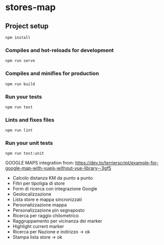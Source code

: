 # stores-map

## Project setup
```
npm install
```

### Compiles and hot-reloads for development
```
npm run serve
```

### Compiles and minifies for production
```
npm run build
```

### Run your tests
```
npm run test
```

### Lints and fixes files
```
npm run lint
```

### Run your unit tests
```
npm run test:unit
```

GOOGLE MAPS integration from:
https://dev.to/terrierscript/example-for-google-map-with-vuejs-without-vue-library--3gf5

* Calcolo distanza KM da punto a punto
* Filtri per tipoligia di store
* Form di ricerca con integrazione Google
* Geolocalizzazione
* Lista store e mappa sincronizzati
* Personalizzazione mappa
* Personalizzazione pin segnaposto
* Ricerca per raggio chilometrico
* Raggruppamento per vicinanza dei marker
* Highlight current marker
* Ricerca per Nazione e indirizzo -> ok
* Stampa lista store -> ok

